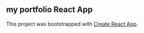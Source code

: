 ## my portfolio React App

This project was bootstrapped with [Create React App](https://github.com/facebook/create-react-app).
